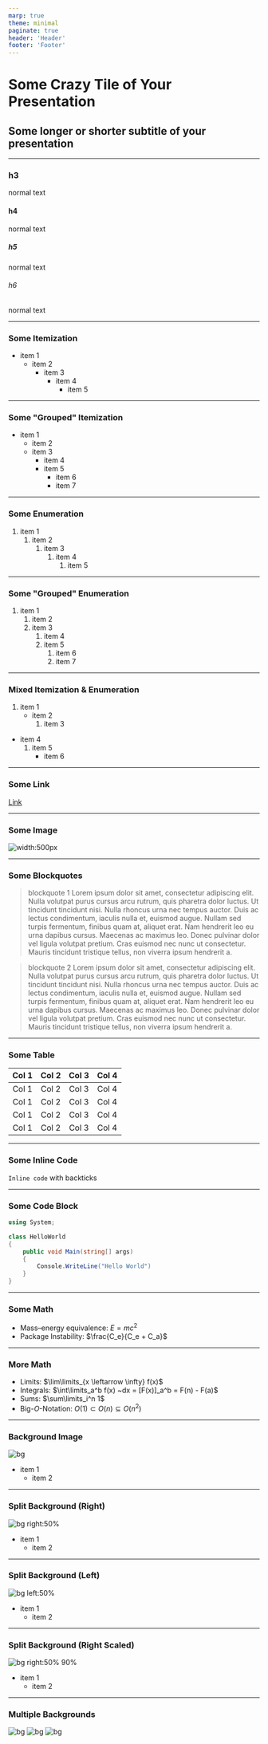 ```yaml
---
marp: true
theme: minimal
paginate: true
header: 'Header'
footer: 'Footer'
---
```


# Some Crazy Tile of Your Presentation
## Some longer or shorter subtitle of your presentation

---

### h3
normal text
#### h4
normal text
##### h5
normal text
###### h6
normal text

---

### Some Itemization

* item 1
  * item 2
    * item 3
      * item 4
        * item 5

---

### Some "Grouped" Itemization

* item 1
  * item 2
  * item 3
    * item 4
    * item 5
      * item 6
      * item 7

---

### Some Enumeration

1. item 1
   1. item 2
      1. item 3
         1. item 4
            1. item 5

---

### Some "Grouped" Enumeration

1. item 1
   1. item 2
   2. item 3
      1. item 4
      2. item 5
         1. item 6
         2. item 7

---

### Mixed Itemization & Enumeration

1. item 1
   * item 2
      1. item 3
* item 4
  1. item 5
     * item 6

---

### Some Link

[Link](https://google.com) 

---

### Some Image

![width:500px](https://upload.wikimedia.org/wikipedia/commons/9/90/Katsushika-hokusai-fuji-from-goten-yama.jpg) 

---

### Some Blockquotes

> blockquote 1 Lorem ipsum dolor sit amet, consectetur adipiscing elit. Nulla volutpat purus cursus arcu rutrum, quis pharetra dolor luctus. Ut tincidunt tincidunt nisi. Nulla rhoncus urna nec tempus auctor. Duis ac lectus condimentum, iaculis nulla et, euismod augue. Nullam sed turpis fermentum, finibus quam at, aliquet erat. Nam hendrerit leo eu urna dapibus cursus. Maecenas ac maximus leo. Donec pulvinar dolor vel ligula volutpat pretium. Cras euismod nec nunc ut consectetur. Mauris tincidunt tristique tellus, non viverra ipsum hendrerit a.

> blockquote 2 Lorem ipsum dolor sit amet, consectetur adipiscing elit. Nulla volutpat purus cursus arcu rutrum, quis pharetra dolor luctus. Ut tincidunt tincidunt nisi. Nulla rhoncus urna nec tempus auctor. Duis ac lectus condimentum, iaculis nulla et, euismod augue. Nullam sed turpis fermentum, finibus quam at, aliquet erat. Nam hendrerit leo eu urna dapibus cursus. Maecenas ac maximus leo. Donec pulvinar dolor vel ligula volutpat pretium. Cras euismod nec nunc ut consectetur. Mauris tincidunt tristique tellus, non viverra ipsum hendrerit a.

---

### Some Table

| Col 1 | Col 2 | Col 3 | Col 4 |
|:-----:|:-----:|:-----:|:-----:|
| Col 1 | Col 2 | Col 3 | Col 4 |
| Col 1 | Col 2 | Col 3 | Col 4 |
| Col 1 | Col 2 | Col 3 | Col 4 |
| Col 1 | Col 2 | Col 3 | Col 4 |

---
### Some Inline Code
`Inline code` with backticks 

---

### Some Code Block

```c#
using System;

class HelloWorld 
{
    public void Main(string[] args) 
    {
        Console.WriteLine("Hello World")
    }
}
```
---

### Some Math

* Mass–energy equivalence: $E = mc^2$ 
* Package Instability: $\frac{C_e}{C_e + C_a}$

---

### More Math

* Limits: $\lim\limits_{x \leftarrow \infty} f(x)$
* Integrals: $\int\limits_a^b f(x) ~dx = [F(x)]_a^b = F(n) - F(a)$
* Sums: $\sum\limits_i^n 1$
* Big-$O$-Notation: $O(1) \subset O(n) \subseteq O(n^2)$

---

### Background Image

![bg](https://upload.wikimedia.org/wikipedia/commons/9/90/Katsushika-hokusai-fuji-from-goten-yama.jpg) 

* item 1
  * item 2

---

### Split Background (Right)

![bg right:50%](https://upload.wikimedia.org/wikipedia/commons/9/90/Katsushika-hokusai-fuji-from-goten-yama.jpg) 

* item 1
  * item 2

---

### Split Background (Left)

![bg left:50%](https://upload.wikimedia.org/wikipedia/commons/9/90/Katsushika-hokusai-fuji-from-goten-yama.jpg) 

* item 1
  * item 2

---

### Split Background (Right Scaled)

![bg right:50% 90%](https://upload.wikimedia.org/wikipedia/commons/9/90/Katsushika-hokusai-fuji-from-goten-yama.jpg) 

* item 1
  * item 2

---

### Multiple Backgrounds

![bg](https://upload.wikimedia.org/wikipedia/commons/5/58/Hokusai_au_mus%C3%A9e_Guimet_%288207452088%29.jpg)
![bg](https://upload.wikimedia.org/wikipedia/commons/9/95/Hokusai_%281828%29_Cuckoo_and_Azaleas.jpg)
![bg](https://upload.wikimedia.org/wikipedia/commons/b/b9/Katsushika_Hokusai_-_Yoshitsune_Falls%2C_from_the_series_Famous_Waterfalls_in_Various_Provinces_-_Google_Art_Project.jpg)
